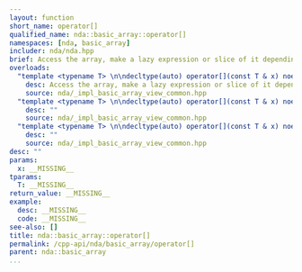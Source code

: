 ```yaml
---
layout: function
short_name: operator[]
qualified_name: nda::basic_array::operator[]
namespaces: [nda, basic_array]
includer: nda/nda.hpp
brief: Access the array, make a lazy expression or slice of it depending on the arguments
overloads:
  "template <typename T> \n\ndecltype(auto) operator[](const T & x) noexcept(has_no_boundcheck) const &":
    desc: Access the array, make a lazy expression or slice of it depending on the arguments
    source: nda/_impl_basic_array_view_common.hpp
  "template <typename T> \n\ndecltype(auto) operator[](const T & x) noexcept(has_no_boundcheck) &":
    desc: ""
    source: nda/_impl_basic_array_view_common.hpp
  "template <typename T> \n\ndecltype(auto) operator[](const T & x) noexcept(has_no_boundcheck) &&":
    desc: ""
    source: nda/_impl_basic_array_view_common.hpp
desc: ""
params:
  x: __MISSING__
tparams:
  T: __MISSING__
return_value: __MISSING__
example:
  desc: __MISSING__
  code: __MISSING__
see-also: []
title: nda::basic_array::operator[]
permalink: /cpp-api/nda/basic_array/operator[]
parent: nda::basic_array
...
```


